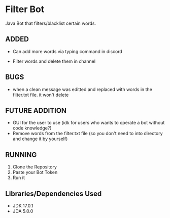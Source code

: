 

# Filter Bot

Java Bot that filters/blacklist certain words.




## ADDED
- Can add more words via typing command in discord

- Filter words and delete them in channel
## BUGS
- when a clean message was editted and replaced with words in the filter.txt file. it won't delete
## FUTURE ADDITION
- GUI for the user to use (idk for users who wants to operate a bot without code knowledge?)
- Remove words from the filter.txt file (so you don't need to into directory and change it by yourself)
## RUNNING
1. Clone the Repository
2. Paste your Bot Token
3. Run it
## Libraries/Dependencies Used
- JDK 17.0.1
- JDA 5.0.0


